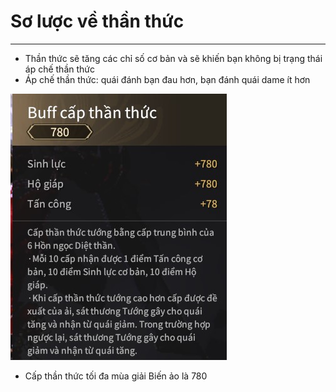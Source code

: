 # Sơ lược về thần thức

---
  - Thần thức sẽ tăng các chỉ số cơ bản và sẽ khiến bạn không bị trạng thái áp chế thần thức 
  -  Áp chế thần thức: quái đánh bạn đau hơn, bạn đánh quái dame ít hơn

  ![Figure 1: Status](status_sense.jpg)

  - Cấp thần thức tối đa mùa giải Biến ảo là 780


